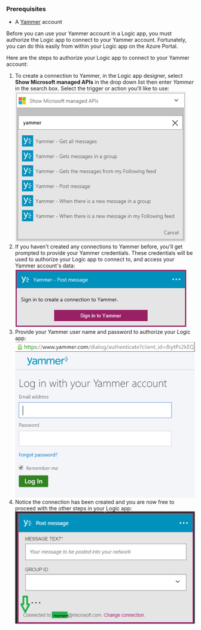 ### Prerequisites
- A [Yammer](https://www.yammer.com/) account 

Before you can use your Yammer account in a Logic app, you must authorize the Logic app to connect to your Yammer account. Fortunately, you can do this easily from within your Logic app on the Azure Portal. 

Here are the steps to authorize your Logic app to connect to your Yammer account:

1. To create a connection to Yammer, in the Logic app designer, select **Show Microsoft managed APIs** in the drop down list then enter *Yammer* in the search box. Select the trigger or action you'll like to use:  
  ![](./media/connectors-create-api-yammer/yammer-1.png)
2. If you haven't created any connections to Yammer before, you'll get prompted to provide your Yammer credentials. These credentials will be used to authorize your Logic app to connect to, and access your Yammer account's data:  
  ![](./media/connectors-create-api-yammer/yammer-2.png)
3. Provide your Yammer user name and password to authorize your Logic app:  
  ![](./media/connectors-create-api-yammer/yammer-3.png)   
4. Notice the connection has been created and you are now free to proceed with the other steps in your Logic app:  
  ![](./media/connectors-create-api-yammer/yammer-4.png)   
